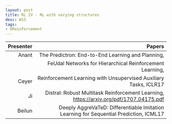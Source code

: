 ```yaml
---
layout: post
title: RL IV - RL with varying structures
desc: W15
tags:
- 6Reinforcement
---
```


| Presenter | Papers |
| -----: | ----------: |
| Anant | The Predictron: End-to-End Learning and Planning, |
|  | FeUdal Networks for Hierarchical Reinforcement Learning,  |
| Ceyer | Reinforcement Learning with Unsupervised Auxiliary Tasks, ICLR17 |
| Ji | Distral: Robust Multitask Reinforcement Learning, https://arxiv.org/pdf/1707.04175.pdf |
| Beilun | Deeply AggreVaTeD: Differentiable Imitation Learning for Sequential Prediction, ICML17 |
